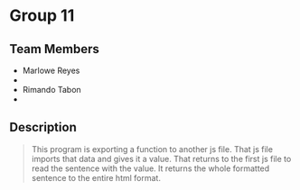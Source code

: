 # Group 11
## Team Members
<ul> 
<li>Marlowe Reyes<li>
<li>Rimando Tabon<li>
</ul>

## Description
> This program is exporting a function to another js file. That js file imports that data and gives it a value. That returns to the first js file to read the sentence with the value. It returns the whole formatted sentence to the entire html format.